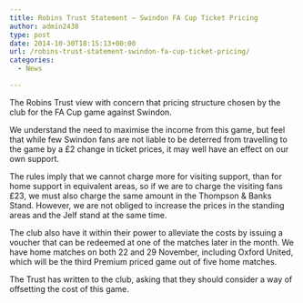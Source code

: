 ```yaml
---
title: Robins Trust Statement – Swindon FA Cup Ticket Pricing
author: admin2438
type: post
date: 2014-10-30T18:15:13+00:00
url: /robins-trust-statement-swindon-fa-cup-ticket-pricing/
categories:
  - News

---
```

<p class="p1">
  <span class="s1">The Robins Trust view with concern that pricing structure chosen by the club for the FA Cup game against Swindon.</span>
</p>

<p class="p1">
  <span class="s1">We understand the need to maximise the income from this game, but feel that while few Swindon fans are not liable to be deterred from travelling to the game by a £2 change in ticket prices, it may well have an effect on our own support.</span>
</p>

<p class="p1">
  <span class="s1">The rules imply that we cannot charge more for visiting support, than for home support in equivalent areas, so if we are to charge the visiting fans £23, we must also charge the same amount in the Thompson & Banks Stand. However, we are not obliged to increase the prices in the standing areas and the Jelf stand at the same time.</span>
</p>

<p class="p1">
  <span class="s1">The club also have it within their power to alleviate the costs by issuing a voucher that can be redeemed at one of the matches later in the month. We have home matches on both 22 and 29 November, including Oxford United, which will be the third Premium priced game out of five home matches.</span>
</p>

<p class="p1">
  <span class="s1">The Trust has written to the club, asking that they should consider a way of offsetting the cost of this game.</span>
</p>